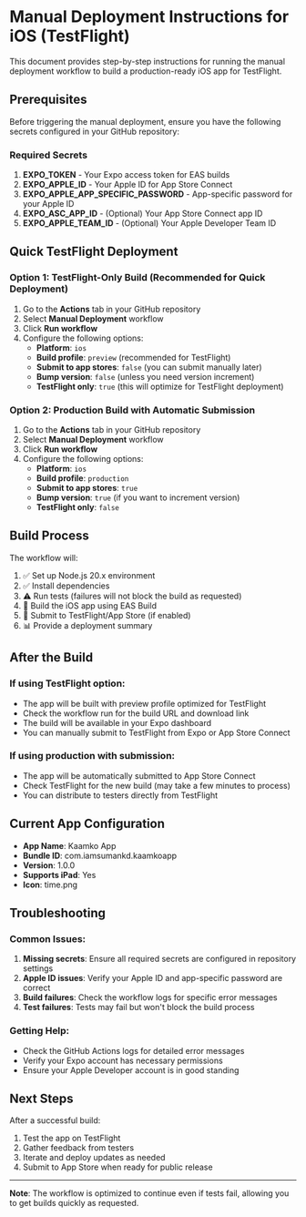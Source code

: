 # Manual Deployment Instructions for iOS (TestFlight)

This document provides step-by-step instructions for running the manual deployment workflow to build a production-ready iOS app for TestFlight.

## Prerequisites

Before triggering the manual deployment, ensure you have the following secrets configured in your GitHub repository:

### Required Secrets
1. **EXPO_TOKEN** - Your Expo access token for EAS builds
2. **EXPO_APPLE_ID** - Your Apple ID for App Store Connect
3. **EXPO_APPLE_APP_SPECIFIC_PASSWORD** - App-specific password for your Apple ID
4. **EXPO_ASC_APP_ID** - (Optional) Your App Store Connect app ID
5. **EXPO_APPLE_TEAM_ID** - (Optional) Your Apple Developer Team ID

## Quick TestFlight Deployment

### Option 1: TestFlight-Only Build (Recommended for Quick Deployment)
1. Go to the **Actions** tab in your GitHub repository
2. Select **Manual Deployment** workflow
3. Click **Run workflow**
4. Configure the following options:
   - **Platform**: `ios`
   - **Build profile**: `preview` (recommended for TestFlight)
   - **Submit to app stores**: `false` (you can submit manually later)
   - **Bump version**: `false` (unless you need version increment)
   - **TestFlight only**: `true` (this will optimize for TestFlight deployment)

### Option 2: Production Build with Automatic Submission
1. Go to the **Actions** tab in your GitHub repository
2. Select **Manual Deployment** workflow
3. Click **Run workflow**
4. Configure the following options:
   - **Platform**: `ios`
   - **Build profile**: `production`
   - **Submit to app stores**: `true`
   - **Bump version**: `true` (if you want to increment version)
   - **TestFlight only**: `false`

## Build Process

The workflow will:
1. ✅ Set up Node.js 20.x environment
2. ✅ Install dependencies
3. ⚠️ Run tests (failures will not block the build as requested)
4. 🔨 Build the iOS app using EAS Build
5. 📱 Submit to TestFlight/App Store (if enabled)
6. 📊 Provide a deployment summary

## After the Build

### If using TestFlight option:
- The app will be built with preview profile optimized for TestFlight
- Check the workflow run for the build URL and download link
- The build will be available in your Expo dashboard
- You can manually submit to TestFlight from Expo or App Store Connect

### If using production with submission:
- The app will be automatically submitted to App Store Connect
- Check TestFlight for the new build (may take a few minutes to process)
- You can distribute to testers directly from TestFlight

## Current App Configuration

- **App Name**: Kaamko App
- **Bundle ID**: com.iamsumankd.kaamkoapp
- **Version**: 1.0.0
- **Supports iPad**: Yes
- **Icon**: time.png

## Troubleshooting

### Common Issues:
1. **Missing secrets**: Ensure all required secrets are configured in repository settings
2. **Apple ID issues**: Verify your Apple ID and app-specific password are correct
3. **Build failures**: Check the workflow logs for specific error messages
4. **Test failures**: Tests may fail but won't block the build process

### Getting Help:
- Check the GitHub Actions logs for detailed error messages
- Verify your Expo account has necessary permissions
- Ensure your Apple Developer account is in good standing

## Next Steps

After a successful build:
1. Test the app on TestFlight
2. Gather feedback from testers
3. Iterate and deploy updates as needed
4. Submit to App Store when ready for public release

---

**Note**: The workflow is optimized to continue even if tests fail, allowing you to get builds quickly as requested.